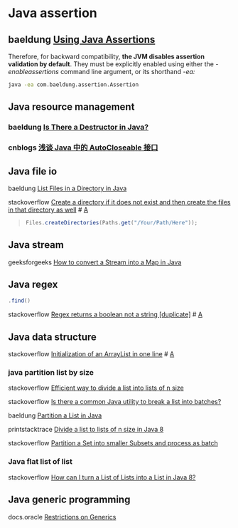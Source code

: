 # Java assertion



## baeldung [Using Java Assertions](https://www.baeldung.com/java-assert)

Therefore, for backward compatibility, **the JVM disables assertion validation by default**. They must be explicitly enabled using either the *-enableassertions* command line argument, or its shorthand *-ea:*

```bash
java -ea com.baeldung.assertion.Assertion
```



## Java resource management



### baeldung [Is There a Destructor in Java?](https://www.baeldung.com/java-destructor)

### cnblogs [浅谈 Java 中的 AutoCloseable 接口 ](https://www.cnblogs.com/vivotech/p/13886291.html)





## Java file io

baeldung [List Files in a Directory in Java](https://www.baeldung.com/java-list-directory-files)



stackoverflow [Create a directory if it does not exist and then create the files in that directory as well](https://stackoverflow.com/questions/28947250/create-a-directory-if-it-does-not-exist-and-then-create-the-files-in-that-direct) # [A](https://stackoverflow.com/a/59376080)

> ```java
> Files.createDirectories(Paths.get("/Your/Path/Here"));
> ```

## Java stream

geeksforgeeks [How to convert a Stream into a Map in Java](https://www.geeksforgeeks.org/how-to-convert-a-stream-into-a-map-in-java/)



## Java regex



```java
.find()
```



stackoverflow [Regex returns a boolean not a string [duplicate]](https://stackoverflow.com/questions/38759472/regex-returns-a-boolean-not-a-string) # [A](https://stackoverflow.com/a/38759516)



## Java data structure

stackoverflow [Initialization of an ArrayList in one line](https://stackoverflow.com/questions/1005073/initialization-of-an-arraylist-in-one-line) # [A](https://stackoverflow.com/a/3676539)

### java partition list by size

stackoverflow [Efficient way to divide a list into lists of n size](https://stackoverflow.com/questions/5824825/efficient-way-to-divide-a-list-into-lists-of-n-size) 

stackoverflow [Is there a common Java utility to break a list into batches?](https://stackoverflow.com/questions/12026885/is-there-a-common-java-utility-to-break-a-list-into-batches) 

baeldung [Partition a List in Java](https://www.baeldung.com/java-list-split) 

printstacktrace [Divide a list to lists of n size in Java 8](https://e.printstacktrace.blog/divide-a-list-to-lists-of-n-size-in-Java-8/) 



stackoverflow [Partition a Set into smaller Subsets and process as batch](https://stackoverflow.com/questions/19423326/partition-a-set-into-smaller-subsets-and-process-as-batch) 



### Java flat list of list

stackoverflow [How can I turn a List of Lists into a List in Java 8?](https://stackoverflow.com/questions/25147094/how-can-i-turn-a-list-of-lists-into-a-list-in-java-8) 



## Java generic programming

docs.oracle [Restrictions on Generics](https://docs.oracle.com/javase/tutorial/java/generics/restrictions.html)
